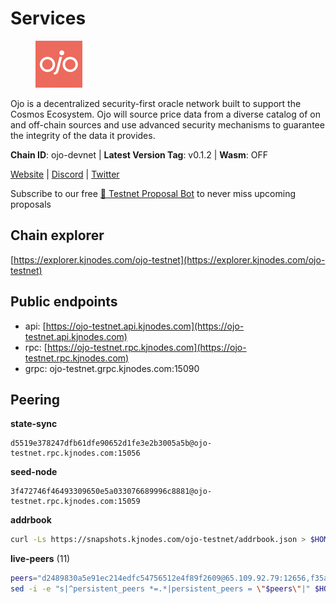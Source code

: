 # Services

<figure><img src="https://raw.githubusercontent.com/kj89/cosmos-images/main/logos/ojo.png" alt=""><figcaption></figcaption></figure>

Ojo is a decentralized security-first oracle network built  to support the Cosmos Ecosystem. Ojo will source price data  from a diverse catalog of on and off-chain sources and use  advanced security mechanisms to guarantee the integrity of the data it provides.

**Chain ID**: ojo-devnet | **Latest Version Tag**: v0.1.2 | **Wasm**: OFF

[Website](https://ojo.network) | [Discord](https://discord.gg/fd8Yrex8nC) | [Twitter](https://twitter.com/ojo_network)



Subscribe to our free [🤖 Testnet Proposal Bot](https://t.me/kjnodes_testnet_proposal_bot) to never miss upcoming proposals


## Chain explorer
[https://explorer.kjnodes.com/ojo-testnet](https://explorer.kjnodes.com/ojo-testnet)

## Public endpoints

* api: [https://ojo-testnet.api.kjnodes.com](https://ojo-testnet.api.kjnodes.com)
* rpc: [https://ojo-testnet.rpc.kjnodes.com](https://ojo-testnet.rpc.kjnodes.com)
* grpc: ojo-testnet.grpc.kjnodes.com:15090

## Peering

**state-sync**

```text
d5519e378247dfb61dfe90652d1fe3e2b3005a5b@ojo-testnet.rpc.kjnodes.com:15056
```

**seed-node**

```text
3f472746f46493309650e5a033076689996c8881@ojo-testnet.rpc.kjnodes.com:15059
```

**addrbook**
```bash
curl -Ls https://snapshots.kjnodes.com/ojo-testnet/addrbook.json > $HOME/.ojo/config/addrbook.json
```

**live-peers** (11)
```bash
peers="d2489830a5e91ec214edfc54756512e4f89f2609@65.109.92.79:12656,f35a6ea4693d24d3727a8e866acab2a9faa2ddbc@91.223.3.144:26256,cbe534c7d012e9eb4e71a5573aee8acc1adf4bc6@65.108.41.172:28056,0a54815282d06cd10ce30b5ba3f9721c6ca1b600@135.181.33.42:50656,a1a6edee9e7928c97d8f99805757c09a1248b942@194.195.87.28:34656,4e309b79b9147a0243f6e0cbc824f86e10bd09de@65.109.234.254:50656,ec003ade1f7c57d822a1be56c838e668b755bee5@94.190.90.38:33656,41d974f9a97209a401546a61ea2638a0f8071d79@178.18.252.10:26656,5a53ebe6e029f8a26b1bc6dd8fe9a8efd57202f6@167.71.194.75:28656,46be755bb7f34a6f4722713e40c9786266654396@38.242.237.125:26656,d5519e378247dfb61dfe90652d1fe3e2b3005a5b@65.109.68.190:15056"
sed -i -e "s|^persistent_peers *=.*|persistent_peers = \"$peers\"|" $HOME/.ojo/config/config.toml
```
